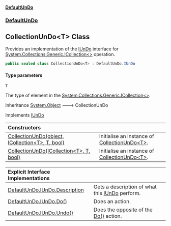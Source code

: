 #### [DefaultUnDo](../../index.md 'index')
### [DefaultUnDo](../../index.md#DefaultUnDo 'DefaultUnDo')

## CollectionUnDo\<T\> Class

Provides an implementation of the [IUnDo](../IUnDo/index.md 'DefaultUnDo\.IUnDo') interface for [System\.Collections\.Generic\.ICollection&lt;&gt;](https://docs.microsoft.com/en-us/dotnet/api/System.Collections.Generic.ICollection-1 'System\.Collections\.Generic\.ICollection\`1') operation\.

```csharp
public sealed class CollectionUnDo<T> : DefaultUnDo.IUnDo
```
#### Type parameters

<a name='DefaultUnDo.CollectionUnDo_T_.T'></a>

`T`

The type of element in the [System\.Collections\.Generic\.ICollection&lt;&gt;](https://docs.microsoft.com/en-us/dotnet/api/System.Collections.Generic.ICollection-1 'System\.Collections\.Generic\.ICollection\`1')\.

Inheritance [System\.Object](https://docs.microsoft.com/en-us/dotnet/api/System.Object 'System\.Object') &#129106; CollectionUnDo<T>

Implements [IUnDo](../IUnDo/index.md 'DefaultUnDo\.IUnDo')

| Constructors | |
| :--- | :--- |
| [CollectionUnDo\(object, ICollection&lt;T&gt;, T, bool\)](CollectionUnDo_T_.md#DefaultUnDo.CollectionUnDo_T_.CollectionUnDo(object,System.Collections.Generic.ICollection_T_,T,bool) 'DefaultUnDo\.CollectionUnDo\<T\>\.CollectionUnDo\(object, System\.Collections\.Generic\.ICollection\<T\>, T, bool\)') | Initialise an instance of [CollectionUnDo&lt;T&gt;](index.md 'DefaultUnDo\.CollectionUnDo\<T\>')\. |
| [CollectionUnDo\(ICollection&lt;T&gt;, T, bool\)](CollectionUnDo_T_.md#DefaultUnDo.CollectionUnDo_T_.CollectionUnDo(System.Collections.Generic.ICollection_T_,T,bool) 'DefaultUnDo\.CollectionUnDo\<T\>\.CollectionUnDo\(System\.Collections\.Generic\.ICollection\<T\>, T, bool\)') | Initialise an instance of [CollectionUnDo&lt;T&gt;](index.md 'DefaultUnDo\.CollectionUnDo\<T\>')\. |

| Explicit Interface Implementations | |
| :--- | :--- |
| [DefaultUnDo\.IUnDo\.Description](DefaultUnDo.IUnDo.Description.md 'DefaultUnDo\.CollectionUnDo\<T\>\.DefaultUnDo\.IUnDo\.Description') | Gets a description of what this [IUnDo](../IUnDo/index.md 'DefaultUnDo\.IUnDo') perform\. |
| [DefaultUnDo\.IUnDo\.Do\(\)](DefaultUnDo.IUnDo.Do().md 'DefaultUnDo\.CollectionUnDo\<T\>\.DefaultUnDo\.IUnDo\.Do\(\)') | Does an action\. |
| [DefaultUnDo\.IUnDo\.Undo\(\)](DefaultUnDo.IUnDo.Undo().md 'DefaultUnDo\.CollectionUnDo\<T\>\.DefaultUnDo\.IUnDo\.Undo\(\)') | Does the opposite of the [Do\(\)](../IUnDo/Do().md 'DefaultUnDo\.IUnDo\.Do\(\)') action\. |
